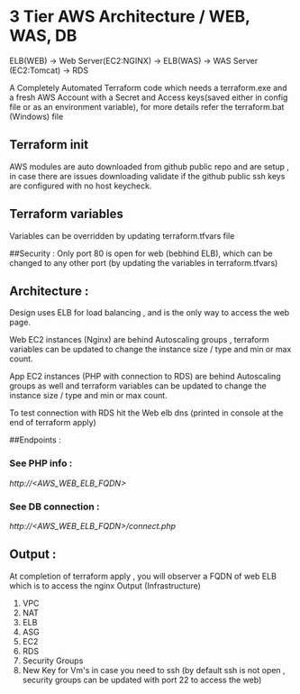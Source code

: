 # 3 Tier AWS Architecture / WEB, WAS, DB

ELB(WEB) -> Web Server(EC2:NGINX) -> ELB(WAS) -> WAS Server (EC2:Tomcat) -> RDS

A Completely Automated Terraform code which needs a terraform.exe and a fresh AWS Account with a Secret and Access keys(saved either in config file or as an environment variable), for more details refer the terraform.bat (Windows) file 

## Terraform init 
AWS modules are auto downloaded from github public repo and are setup , in case there are issues downloading validate if the github public ssh keys are configured with no host keycheck. 

## Terraform variables 
Variables can be overridden by updating terraform.tfvars file

##Security : 
Only port 80 is open for web (bebhind ELB), which can be changed to any other port (by updating the variables in terraform.tfvars)

## Architecture : 
Design uses ELB for load balancing , and is the only way to access the web page. 

Web EC2 instances (Nginx) are behind Autoscaling groups , terraform variables can be updated to change the instance size / type and min or max count. 

App EC2 instances (PHP with connection to RDS) are behind Autoscaling groups as well and terraform variables can be updated to change the instance size / type and min or max count. 

To test connection with RDS hit the Web elb dns (printed in console at the end of terraform apply) 

##Endpoints :
 ### See PHP info :
 *http://<AWS_WEB_ELB_FQDN>*
 ### See DB connection :
 *http://<AWS_WEB_ELB_FQDN>/connect.php*

 
## Output : 
At completion of terraform apply , you will observer a FQDN of web ELB which is to access the nginx
Output (Infrastructure)
1) VPC 
2) NAT
3) ELB
4) ASG
5) EC2 
6) RDS 
7) Security Groups
8) New Key for Vm's in case you need to ssh (by default ssh is not open , security groups can be updated with port 22 to access the web)
